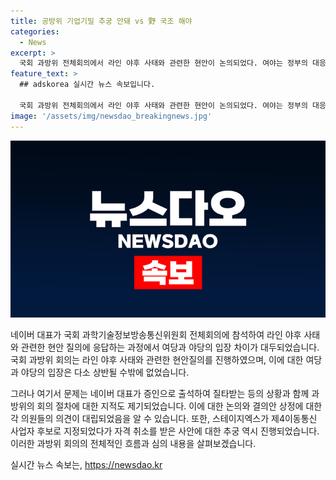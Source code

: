 ```yaml
---
title: 공방위 기업기밀 추궁 안돼 vs 野 국조 해야
categories:
  - News
excerpt: >
  국회 과방위 전체회의에서 라인 야후 사태와 관련한 현안이 논의되었다. 여야는 정부의 대응을 놓고 갈등을 빚었는데, 국민의힘은 국정조사 필요성을 주장하고 더불어민주당은 정부의 대응을 비판했다. 국회는 국정조사 결의안과 일본을 규탄하고 기업 보호를 위한 결의안을 상정했지만, 국민의힘은 이에 예단과 편견이 가득 차 있다고 반발했다. 또한, 스테이지엑스의 제4이통 취소와 관련하여 정부의 결정에 대한 의구심도 제기되었다.
feature_text: >
  ## adskorea 실시간 뉴스 속보입니다.

  국회 과방위 전체회의에서 라인 야후 사태와 관련한 현안이 논의되었다. 여야는 정부의 대응을 놓고 갈등을 빚었는데, 국민의힘은 국정조사 필요성을 주장하고 더불어민주당은 정부의 대응을 비판했다. 국회는 국정조사 결의안과 일본을 규탄하고 기업 보호를 위한 결의안을 상정했지만, 국민의힘은 이에 예단과 편견이 가득 차 있다고 반발했다. 또한, 스테이지엑스의 제4이통 취소와 관련하여 정부의 결정에 대한 의구심도 제기되었다.
image: '/assets/img/newsdao_breakingnews.jpg'
---
```


<p><img src="/assets/img/newsdao_breakingnews.jpg" alt="adskorea 속보" /></p>

<p>네이버 대표가 국회 과학기술정보방송통신위원회 전체회의에 참석하여 라인 야후 사태와 관련한 현안 질의에 응답하는 과정에서 여당과 야당의 입장 차이가 대두되었습니다. 국회 과방위 회의는 라인 야후 사태와 관련한 현안질의를 진행하였으며, 이에 대한 여당과 야당의 입장은 다소 상반될 수밖에 없었습니다.</p>

<p>그러나 여기서 문제는 네이버 대표가 증인으로 출석하여 질타받는 등의 상황과 함께 과방위의 회의 절차에 대한 지적도 제기되었습니다. 이에 대한 논의와 결의안 상정에 대한 각 의원들의 의견이 대립되었음을 알 수 있습니다. 또한, 스테이지엑스가 제4이동통신 사업자 후보로 지정되었다가 자격 취소를 받은 사안에 대한 추궁 역시 진행되었습니다. 이러한 과방위 회의의 전체적인 흐름과 심의 내용을 살펴보겠습니다.</p>
실시간 뉴스 속보는, <a href="https://newsdao.kr" rel="dofollow">https://newsdao.kr</a>


